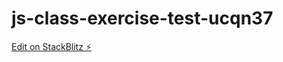 # js-class-exercise-test-ucqn37

[Edit on StackBlitz ⚡️](https://stackblitz.com/edit/js-class-exercise-test-ucqn37)